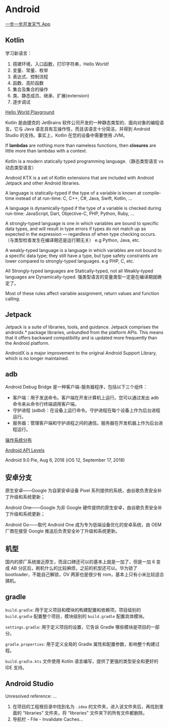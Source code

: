 # Android

[一步一步开发天气 App](https://github.com/lilongweidev/GoodWeather)

## Kotlin

学习新语言：

1. 搭建环境，入口函数，打印字符串，Hello World!
2. 变量、常量、枚举
3. 表达式、控制流程
4. 函数、高阶函数
5. 集合及集合的操作
6. 类、静态成员、继承、扩展(extension)
7. 逐步调试

[Hello World Playground](https://play.kotlinlang.org/byExample/01_introduction/01_Hello%20world)

Kotlin 是由捷克的 JetBrains 软件公司开发的一种静态类型的、面向对象的编程语言。它与 Java 语言具有互操作性，而且该语言十分简洁，并得到 Android Studio 的支持。事实上，Kotlin 在您的设备中需要使用 JVM。

If **lambdas** are nothing more than nameless functions, then **closures** are little more than lambdas with a context.

Kotlin is a modern statically typed programming language.（静态类型语言 vs 动态类型语言）

Android KTX is a set of Kotlin extensions that are included with Android Jetpack and other Android libraries.

A language is statically-typed if the type of a variable is known at compile-time instead of at run-time: C, C++, C#, Java, Swift, Kotlin, ...

A language is dynamically-typed if the type of a variable is checked during run-time: JavaScript, Dart, Objective-C, PHP, Python, Ruby, ...

A strongly-typed language is one in which variables are bound to specific data types, and will result in type errors if types do not match up as expected in the expression — regardless of when type checking occurs.（与类型检查发生在编译期还是运行期无关） e.g Python, Java, etc.

A weakly-typed language is a language in which variables are not bound to a specific data type; they still have a type, but type safety constraints are lower compared to strongly-typed languages. e.g PHP, C, etc.

All Strongly-typed languages are Statically-typed, not all Weakly-typed languages are Dynamically-typed. 强类型语言的变量类型一定是在编译期就确定了。

Most of these rules affect variable assignment, return values and function calling.

## Jetpack

Jetpack is a suite of libraries, tools, and guidance. Jetpack comprises the androidx.\* package libraries, unbundled from the platform APIs. This means that it offers backward compatibility and is updated more frequently than the Android platform.

AndroidX is a major improvement to the original Android Support Library, which is no longer maintained.

## adb

Android Debug Bridge 是一种客户端-服务器程序，包括以下三个组件：

- 客户端：用于发送命令。客户端在开发计算机上运行。您可以通过发出 adb 命令来从命令行终端调用客户端。
- 守护进程 (adbd)：在设备上运行命令。守护进程在每个设备上作为后台进程运行。
- 服务器：管理客户端和守护进程之间的通信。服务器在开发机器上作为后台进程运行。

[操作系统分布](https://mta.qq.com/mta/data/device/os)

[Android API Levels](https://source.android.com/setup/start/build-numbers)

Android 9.0 Pie, Aug 6, 2018 (iOS 12, September 17, 2018)

## 安卓分支

原生安卓——Google 为自家安卓设备 Pixel 系列提供的系统，由谷歌负责安全补丁升级和系统更新；

Android One——Google 为非 Google 硬件提供的原生安卓，由谷歌负责安全补丁升级和系统更新；

Android Go——取代 Android One 成为专为低端设备优化的安卓系统，由 OEM 厂商在接受 Google 推送后负责安全补丁升级和系统更新。

## 机型

国内的原厂系统接近原生，而且口碑还可以的基本上就是一加了，但是一加 6 变成 AB 分区后，刷机什么的比较麻烦，之前的机型还可以。华为锁了 bootloader，不能自己解锁，OV 两家也是很少有 rom，基本上只有小米比较适合搞机。

## gradle

`build.gradle`: 用于定义项目和模块的构建配置和依赖项。项目级别的 `build.gradle` 配置整个项目，模块级别的 `build.gradle` 配置具体模块。

`settings.gradle`: 用于定义项目的设置，它告诉 Gradle 哪些模块是项目的一部分。

`gradle.properties`: 用于定义全局的 Gradle 属性和配置参数，影响整个构建过程。

`build.gradle.kts` 文件使用 Kotlin 语言编写，提供了更强的类型安全和更好的 IDE 支持。

## Android Studio

Unresolved reference: ...

1. 在项目的工程根目录中找到名为 `.idea` 的文件夹，进入该文件夹后，再找到里面的 “libraries” 文件夹，将 “libraries” 文件夹下的所有文件都删除。
2. 导航栏 - File - Invalidate Caches...
